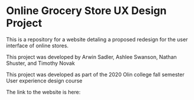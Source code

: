 # Online Grocery Store UX Design Project
This is a repository for a website detaling a proposed redesign for the user interface of online stores.

This project was developed by Arwin Sadler, Ashlee Swanson, Nathan Shuster, and Timothy Novak

This project was developed as part of the 2020 Olin college fall semester User experience design course

The link to the website is here:
